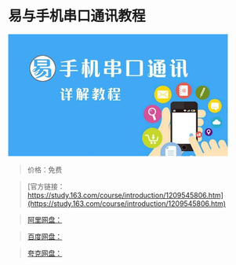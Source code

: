 # 易与手机串口通讯教程

![img](../../../assets/study163/free/5705d54d6dd24b0893a80e8ef1cd6355.jpg)

> 价格：免费

> [官方链接：https://study.163.com/course/introduction/1209545806.htm](https://study.163.com/course/introduction/1209545806.htm)

> [阿里网盘：]()

> [百度网盘：]()

> [夸克网盘：]()
